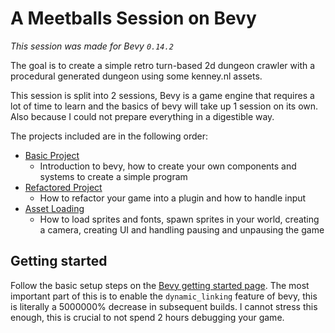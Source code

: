 # A Meetballs Session on Bevy

_This session was made for Bevy `0.14.2`_

The goal is to create a simple retro turn-based 2d dungeon crawler with a
procedural generated dungeon using some kenney.nl assets.

This session is split into 2 sessions, Bevy is a game engine that requires a
lot of time to learn and the basics of bevy will take up 1 session on its own.
Also because I could not prepare everything in a digestible way.

The projects included are in the following order:

- [Basic Project](./basic_project)
  - Introduction to bevy, how to create your own components and systems to
  create a simple program
- [Refactored Project](./refactored_project)
  - How to refactor your game into a plugin and how to handle input
- [Asset Loading](./asset_loading)
  - How to load sprites and fonts, spawn sprites in your world, creating a
  camera, creating UI and handling pausing and unpausing the game

## Getting started

Follow the basic setup steps on the [Bevy getting started
page](https://bevyengine.org/learn/quick-start/getting-started/setup/). The
most important part of this is to enable the `dynamic_linking` feature of bevy,
this is literally a 5000000% decrease in subsequent builds. I cannot stress
this enough, this is crucial to not spend 2 hours debugging your game.



